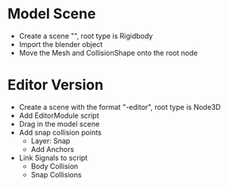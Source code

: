 # Model Scene
- Create a scene "<module name>", root type is Rigidbody
- Import the blender object
- Move the Mesh and CollisionShape onto the root node

# Editor Version
- Create a scene with the format "<module name>-editor", root type is Node3D
- Add EditorModule script
- Drag in the model scene
- Add snap collision points
	- Layer: Snap
	- Add Anchors
- Link Signals to script
	- Body Collision
	- Snap Collisions
